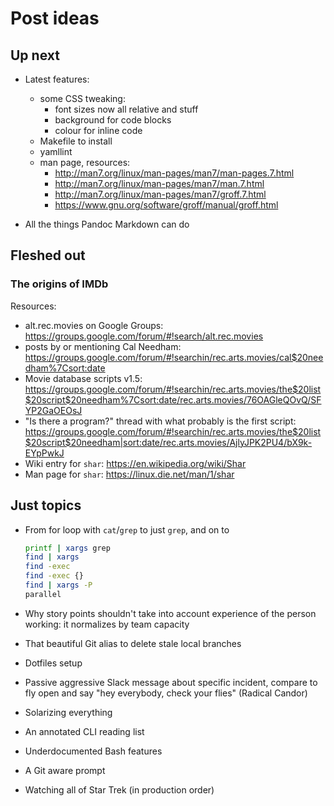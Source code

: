 # Post ideas

## Up next

- Latest features:
  - some CSS tweaking:
    - font sizes now all relative and stuff
    - background for code blocks
    - colour for inline code
  - Makefile to install
  - yamllint
  - man page, resources:
    - <http://man7.org/linux/man-pages/man7/man-pages.7.html>
    - <http://man7.org/linux/man-pages/man7/man.7.html>
    - <http://man7.org/linux/man-pages/man7/groff.7.html>
    - <https://www.gnu.org/software/groff/manual/groff.html>

- All the things Pandoc Markdown can do

## Fleshed out

### The origins of IMDb

Resources:

- alt.rec.movies on Google Groups:
  <https://groups.google.com/forum/#!search/alt.rec.movies>
- posts by or mentioning Cal Needham:
  <https://groups.google.com/forum/#!searchin/rec.arts.movies/cal$20needham%7Csort:date>
- Movie database scripts v1.5:
  <https://groups.google.com/forum/#!searchin/rec.arts.movies/the$20list$20script$20needham%7Csort:date/rec.arts.movies/76OAGleQOvQ/SFYP2GaOEOsJ>
- "Is there a program?" thread with what probably is the first script:
  <https://groups.google.com/forum/#!searchin/rec.arts.movies/the$20list$20script$20needham|sort:date/rec.arts.movies/AjlyJPK2PU4/bX9k-EYpPwkJ>
- Wiki entry for `shar`: <https://en.wikipedia.org/wiki/Shar>
- Man page for `shar`: <https://linux.die.net/man/1/shar>

## Just topics

- From for loop with `cat`/`grep` to just `grep`, and on to

    ```sh
    printf | xargs grep
    find | xargs
    find -exec
    find -exec {}
    find | xargs -P
    parallel
    ```

- Why story points shouldn't take into account experience of the person
  working: it normalizes by team capacity
- That beautiful Git alias to delete stale local branches
- Dotfiles setup
- Passive aggressive Slack message about specific incident, compare to fly open
  and say "hey everybody, check your flies" (Radical Candor)
- Solarizing everything
- An annotated CLI reading list
- Underdocumented Bash features
- A Git aware prompt
- Watching all of Star Trek (in production order)
